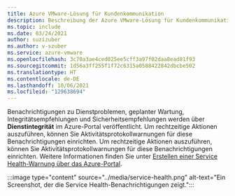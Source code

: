 ```yaml
---
title: Azure VMware-Lösung für Kundenkommunikation
description: Beschreibung der Azure VMware-Lösung für Kundenkommunikation.
ms.topic: include
ms.date: 03/24/2021
author: suzizuber
ms.author: v-szuber
ms.service: azure-vmware
ms.openlocfilehash: 3c70a3ae4ced025ee5cff3a97f02daa8ead81f93
ms.sourcegitcommit: 1d56a3ff255f1f72c6315a0588422842dbcbe502
ms.translationtype: HT
ms.contentlocale: de-DE
ms.lasthandoff: 10/06/2021
ms.locfileid: "129638694"
---
```

<!-- Used in introduction.md and faq.yml -->

Benachrichtigungen zu Dienstproblemen, geplanter Wartung, Integritätsempfehlungen und Sicherheitsempfehlungen werden über **Dienstintegrität** im Azure-Portal veröffentlicht. Um rechtzeitige Aktionen auszuführen, können Sie Aktivitätsprotokollwarnungen für diese Benachrichtigungen einrichten. Um rechtzeitige Aktionen auszuführen, können Sie Aktivitätsprotokollwarnungen für diese Benachrichtigungen einrichten. Weitere Informationen finden Sie unter [Erstellen einer Service Health-Warnung über das Azure-Portal](../../service-health/alerts-activity-log-service-notifications-portal.md#create-service-health-alert-using-azure-portal).

:::image type="content" source="../media/service-health.png" alt-text="Ein Screenshot, der die Service Health-Benachrichtigungen zeigt.":::

